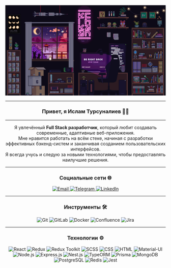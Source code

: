 <div align="center">
  <img src="image/room.gif" alt="Space GIF" width="800px" />

---

### Привет, я Ислам Турсуналиев 👋✨

---

Я увлечённый **Full Stack разработчик**, который любит создавать современные, адаптивные веб-приложения.  
 Мне нравится работать на всём стеке, начиная с разработки эффективных бэкенд-систем и заканчивая созданием пользовательских интерфейсов.  
 Я всегда учусь и следую за новыми технологиями, чтобы предоставлять наилучшие решения.

---

### Социальные сети 🌐

   <a href="mailto:islamxtursunaliev@gmail.com" target="_blank">
    <img src="https://img.shields.io/badge/email-D14836?style=for-the-badge&logo=gmail&logoColor=white" alt="Email" />
  </a>

   <a href="https://t.me/redennessy" target="_blank">
    <img src="https://img.shields.io/badge/Telegram-2CA5E0?style=for-the-badge&logo=telegram&logoColor=white" alt="Telegram" />
  </a>
     <a href="https://linkedin.com/in/redennessy" target="_blank">
    <img src="https://img.shields.io/badge/LinkedIn-0077B5?style=for-the-badge&logo=linkedin&logoColor=white" alt="LinkedIn" />
  </a>



---

### Инструменты 🛠️

<img src="https://img.shields.io/badge/git-F05032?style=for-the-badge&logo=git&logoColor=white" alt="Git" />

  
<img src="https://img.shields.io/badge/gitlab-FCA121?style=for-the-badge&logo=gitlab&logoColor=white" alt="GitLab" />


<img src="https://img.shields.io/badge/docker-2496ED?style=for-the-badge&logo=docker&logoColor=white" alt="Docker" />

 
<img src="https://img.shields.io/badge/confluence-0052CC?style=for-the-badge&logo=atlassian&logoColor=white" alt="Confluence" />

<img src="https://img.shields.io/badge/jira-0052CC?style=for-the-badge&logo=jira&logoColor=white" alt="Jira" />

---

### Технологии ⚙️

 
   <img src="https://img.shields.io/badge/react-61DAFB?style=for-the-badge&logo=react&logoColor=white" alt="React" />
    <img src="https://img.shields.io/badge/redux-764ABC?style=for-the-badge&logo=redux&logoColor=white" alt="Redux" />
    <img src="https://img.shields.io/badge/redux%20toolkit-007ACC?style=for-the-badge&logo=redux&logoColor=white" alt="Redux Toolkit" />
    <img src="https://img.shields.io/badge/scss-CC6699?style=for-the-badge&logo=sass&logoColor=white" alt="SCSS" />
    <img src="https://img.shields.io/badge/css-1572B6?style=for-the-badge&logo=css3&logoColor=white" alt="CSS" />
    <img src="https://img.shields.io/badge/html-E34F26?style=for-the-badge&logo=html5&logoColor=white" alt="HTML" />
    <img src="https://img.shields.io/badge/material%20ui-0081CB?style=for-the-badge&logo=mui&logoColor=white" alt="Material-UI" />
    <img src="https://img.shields.io/badge/node.js-339933?style=for-the-badge&logo=node.js&logoColor=white" alt="Node.js" />
    <img src="https://img.shields.io/badge/express.js-404D59?style=for-the-badge&logo=express&logoColor=white" alt="Express.js" />
    <img src="https://img.shields.io/badge/nest.js-E0234E?style=for-the-badge&logo=nestjs&logoColor=white" alt="Nest.js" />
    <img src="https://img.shields.io/badge/typeorm-E3C73D?style=for-the-badge&logo=typeorm&logoColor=white" alt="TypeORM" />
    <img src="https://img.shields.io/badge/prisma-2D3748?style=for-the-badge&logo=prisma&logoColor=white" alt="Prisma" />
    <img src="https://img.shields.io/badge/mongodb-47A248?style=for-the-badge&logo=mongodb&logoColor=white" alt="MongoDB" />
    <img src="https://img.shields.io/badge/postgresql-4169E1?style=for-the-badge&logo=postgresql&logoColor=white" alt="PostgreSQL" />
    <img src="https://img.shields.io/badge/redis-DC382D?style=for-the-badge&logo=redis&logoColor=white" alt="Redis" />
    <img src="https://img.shields.io/badge/jest-C21325?style=for-the-badge&logo=jest&logoColor=white" alt="Jest" />

</div>
